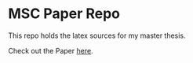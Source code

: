 # MSC Paper Repo
This repo holds the latex sources for my master thesis.

Check out the Paper <a href="https://lukasboettcher.github.io/msc-code">here<a>.

